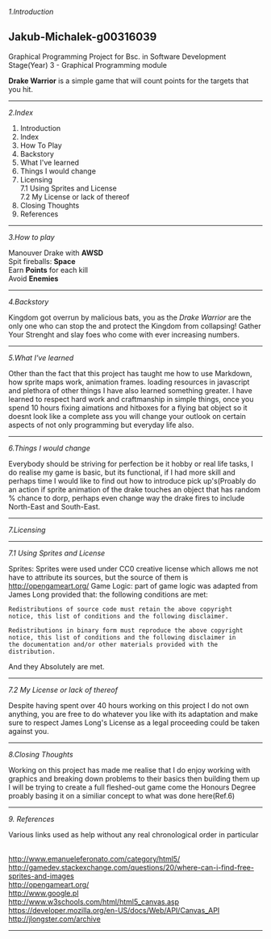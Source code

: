 *<p>1.Introduction</p>*
<h2>Jakub-Michalek-g00316039</h2>

Graphical Programming Project for Bsc. in Software Development Stage(Year) 3 - Graphical Programming module

**Drake Warrior** is a simple game that will count points for the targets that you hit.

-----------------------------------------------------------------------------------
*<p>2.Index</p>*

1. Introduction
2. Index
3. How To Play
4. Backstory
5. What I've learned
6. Things I would change
7. Licensing
<br>7.1 Using Sprites and License<br>7.2 My License or lack of thereof
8. Closing Thoughts
9. References

-----------------------------------------------------------------------------------
*<p>3.How to play</p>*

Manouver Drake with **AWSD**   
Spit fireballs: **Space**  
Earn **Points** for each kill  
Avoid **Enemies**

--------------------------------------------------------------------------------------
*<p>4.Backstory</p>*

Kingdom got overrun by malicious bats, you as the *Drake Warrior* are the only one who can stop the and protect the Kingdom from collapsing!
Gather Your Strenght and slay foes who come with ever increasing numbers.

--------------------------------------------------------------------------------------
*<p>5.What I've learned</p>*

Other than the fact that this project has taught me how to use Markdown, how sprite maps work, animation frames. loading resources in javascript and plethora of other things I have also learned something greater.
I have learned to respect hard work and craftmanship in simple things, once you spend 10 hours fixing aimations and hitboxes for a flying bat object so it doesnt look like a complete ass you will change your outlook
on certain aspects of not only programming but everyday life also.

---------------------------------------------------------------------------------------
*<p>6.Things I would change</p>*

Everybody should be striving for perfection be it hobby or real life tasks, I do realise my game is basic, but its functional, if I had more skill and perhaps time I would like to find out how to introduce pick up's(Proably do an action if sprite animation of the drake touches an object that has random % chance to dorp, perhaps even change way the drake fires to include North-East and South-East.


---------------------------------------------------------------------------------------

*<p>7.Licensing</p>*

---------------------------------------------------------------------------------------

*<p>7.1 Using Sprites and License</p>*

Sprites: Sprites were used under CC0 creative license which allows me not have to attribute its sources, but the source of them is http://opengameart.org/
Game Logic: part of game logic was adapted from James Long provided that: the following conditions are
met:

    Redistributions of source code must retain the above copyright
    notice, this list of conditions and the following disclaimer.

    Redistributions in binary form must reproduce the above copyright
    notice, this list of conditions and the following disclaimer in
    the documentation and/or other materials provided with the
    distribution.
    
And they Absolutely are met.

---------------------------------------------------------------------------------------

*<p>7.2 My License or lack of thereof</p>*

Despite having spent over 40 hours working on this project I do not own anything, you are free to do whatever you like with its adaptation and make sure to respect James Long's License as a legal proceeding could be taken against you.

---------------------------------------------------------------------------------------

*<p>8.Closing Thoughts</p>*

Working on this project has made me realise that I do enjoy working with graphics and breaking down problems to their basics then building them up
I will be trying to create a full fleshed-out game come the Honours Degree proably basing it on a similiar concept to what was done here(Ref.6)

---------------------------------------------------------------------------------------

*<p>9. References</p>*

Various links used as help without any real chronological order in particular

<br>http://www.emanueleferonato.com/category/html5/
<br>http://gamedev.stackexchange.com/questions/20/where-can-i-find-free-sprites-and-images
<br>http://opengameart.org/
<br>http://www.google.pl
<br>http://www.w3schools.com/html/html5_canvas.asp
<br>https://developer.mozilla.org/en-US/docs/Web/API/Canvas_API
<br>http://jlongster.com/archive

---------------------------------------------------------------------------------------
